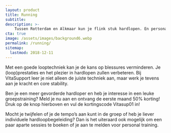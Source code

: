 ```yaml
---
layout: product
title: Running
subtitle:
description: >-
    Tussen Rotterdam en Alkmaar kun je flink stuk hardlopen. En personal trainer Winfred van Groningen helpt je sneller naar de victorie!
cta: true
image: /assets/images/background6.webp
permalink: /running/
sitemap:
  lastmod: 2018-12-11
---
```


Met een goede looptechniek kan je de kans op blessures verminderen. Je (loop)prestaties en het plezier in hardlopen zullen verbeteren. Bij VitaSupport leer je niet alleen de juiste techniek aan, maar werk je tevens aan je kracht en core stability.

Ben je een meer gevorderde hardloper en heb je interesse in een leuke groepstraining? Meld je nu aan en ontvang de eerste maand 50% korting! Druk op de knop hierboven en vul de kortingscode Vitasup01 in!

Mocht je twijfelen of je de tempo’s aan kunt in de groep of heb je liever individuele hardloopbegeleiding? Dan is het uiteraard ook mogelijk om een paar aparte sessies te boeken of je aan te melden voor personal training.
